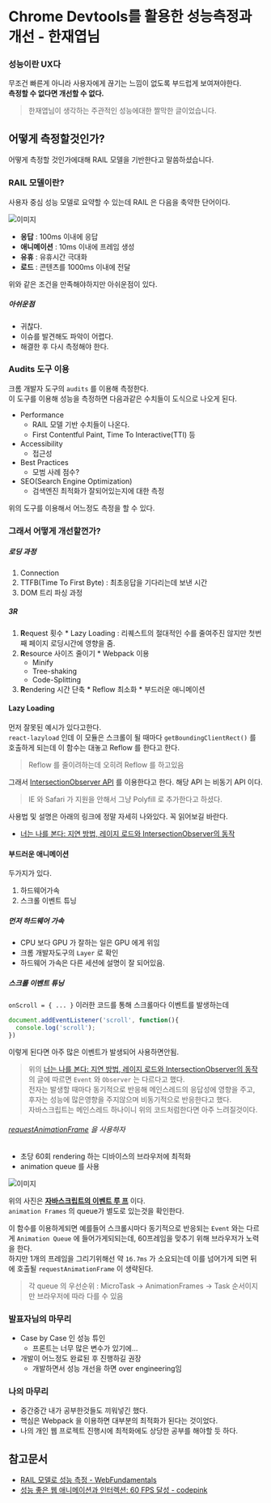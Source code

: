 # Chrome Devtools를 활용한 성능측정과 개선 - 한재엽님

### 성능이란 UX다
무조건 빠른게 아니라 사용자에게 끊기는 느낌이 없도록 부드럽게 보여져야한다.  
**측정할 수 없다면 개선할 수 없다.**

> 한재엽님이 생각하는 주관적인 성능에대한 짤막한 글이었습니다.


## 어떻게 측정할것인가?
어떻게 측정할 것인가에대해 RAIL 모델을 기반한다고 말씀하셨습니다.

### RAIL 모델이란?
사용자 중심 성능 모델로 요약할 수 있는데 RAIL 은 다음을 축약한 단어이다.

![이미지](https://developers.google.com/web/fundamentals/performance/images/rail.png?hl=ko)

* **응답** : 100ms 이내에 응답
* **애니메이션** : 10ms 이내에 프레임 생성
* **유휴** : 유휴시간 극대화
* **로드** : 콘텐츠를 1000ms 이내에 전달

위와 같은 조건을 만족해야하지만 아쉬운점이 있다.  
##### 아쉬운점
* 귀찮다.
* 이슈를 발견해도 파악이 어렵다.
* 해결한 후 다시 측정해야 한다.



### Audits 도구 이용
크롬 개발자 도구의 `audits` 를 이용해 측정한다.  
이 도구를 이용해 성능을 측정하면 다음과같은 수치들이 도식으로 나오게 된다.

* Performance
  * RAIL 모델 기반 수치들이 나온다.
  * First Contentful Paint, Time To Interactive(TTI) 등
* Accessibility
  * 접근성
* Best Practices
  * 모범 사례 점수?
* SEO(Search Engine Optimization)
  * 검색엔진 최적화가 잘되어있는지에 대한 측정


위의 도구를 이용해서 어느정도 측정을 할 수 있다.

### 그래서 어떻게 개선할껀가?
##### 로딩 과정
  1. Connection
  2. TTFB(Time To First Byte) : 최초응답을 기다리는데 보낸 시간
  3. DOM 트리 파싱 과정

##### 3R
  1. **R**equest 횟수
    * Lazy Loading : 리퀘스트의 절대적인 수를 줄여주진 않지만 첫번째 페이지 로딩시간에 영향을 줌.
  2. **R**esource 사이즈 줄이기
    * Webpack 이용
      * Minify
      * Tree-shaking
      * Code-Splitting
  3. **R**endering 시간 단축
    * Reflow 최소화
    * 부드러운 애니메이션


#### Lazy Loading
먼저 잘못된 예시가 있다고한다.  
`react-lazyload` 인데 이 모듈은 스크롤이 될 때마다 `getBoundingClientRect()` 를 호출하게 되는데 이 함수는 대놓고 Reflow 를 한다고 한다.

> Reflow 를 줄이려하는데 오히려 Reflow 를 하고있음

그래서 [IntersectionObserver API](https://developer.mozilla.org/en-US/docs/Web/API/Intersection_Observer_API) 를 이용한다고 한다. 해당 API 는 비동기 API 이다.

> IE 와 Safari 가 지원을 안해서 그냥 Polyfill 로 추가한다고 하셨다.   


사용법 및 설명은 아래의 링크에 정말 자세히 나와있다. 꼭 읽어보길 바란다.
 * [너는 나를 본다: 지연 방법, 레이지 로드와 IntersectionObserver의 동작](https://github.com/codepink/codepink.github.com/wiki/%EB%84%88%EB%8A%94-%EB%82%98%EB%A5%BC-%EB%B3%B8%EB%8B%A4:-%EC%A7%80%EC%97%B0-%EB%B0%A9%EB%B2%95,-%EB%A0%88%EC%9D%B4%EC%A7%80-%EB%A1%9C%EB%93%9C%EC%99%80-IntersectionObserver%EC%9D%98-%EB%8F%99%EC%9E%91)

#### 부드러운 애니메이션
두가지가 있다.

1. 하드웨어가속
2. 스크롤 이벤트 튜닝

##### 먼저 하드웨어 가속
* CPU 보다 GPU 가 잘하는 일은 GPU 에게 위임
* 크롬 개발자도구의 `Layer` 로 확인
* 하드웨어 가속은 다른 세션에 설명이 잘 되어있음.

##### 스크롤 이벤트 튜닝
`onScroll = { ... }` 이러한 코드를 통해 스크롤마다 이벤트를 발생하는데

```javascript
document.addEventListener('scroll', function(){
  console.log('scroll');
})
```
이렇게 된다면 아주 많은 이벤트가 발생되어 사용하면안됨.
> 위의 [너는 나를 본다: 지연 방법, 레이지 로드와 IntersectionObserver의 동작](https://github.com/codepink/codepink.github.com/wiki/%EB%84%88%EB%8A%94-%EB%82%98%EB%A5%BC-%EB%B3%B8%EB%8B%A4:-%EC%A7%80%EC%97%B0-%EB%B0%A9%EB%B2%95,-%EB%A0%88%EC%9D%B4%EC%A7%80-%EB%A1%9C%EB%93%9C%EC%99%80-IntersectionObserver%EC%9D%98-%EB%8F%99%EC%9E%91) 의 글에 따르면 `Event` 와 `Observer` 는 다르다고 했다.  
전자는 발생할 때마다 동기적으로 반응해 메인스레드의 응답성에 영향을 주고, 후자는 성능에 많은영향을 주지않으며 비동기적으로 반응한다고 했다.  
자바스크립트는 메인스레드 하나이니 위의 코드처럼한다면 아주 느려질것이다.

###### [requestAnimationFrame](https://developer.mozilla.org/ko/docs/Web/API/Window/requestAnimationFrame) 을 사용하자

* 초당 60회 rendering 하는 디바이스의 브라우저에 최적화
* animation queue 를 사용

![이미지](http://sculove.github.io/blog/2018/01/18/javascriptflow/browser-structure.png)

위의 사진은 **[자바스크립트의 이벤트 루 프](http://sculove.github.io/blog/2018/01/18/javascriptflow/)** 이다.  
`animation Frames` 의 queue가 별도로 있는것을 확인한다.

이 함수를 이용하게되면 예를들어 스크롤시마다 동기적으로 반응되는 `Event` 와는 다르게 `Animation Queue` 에 들어가게되되는데, 60프레임을 맞추기 위해 브라우저가 노력을 한다.  
하지만 1개의 프레임을 그리기위해선 약 `16.7ms` 가 소요되는데 이를 넘어가게 되면 뒤에 호출될 `requestAnimationFrame` 이 생략된다.

> 각 queue 의 우선순위 : MicroTask -> AnimationFrames -> Task 순서이지만 브라우저에 따라 다를 수 있음


### 발표자님의 마무리
* Case by Case 인 성능 튜인
  * 프론트는 너무 많은 변수가 있기에...
* 개발이 어느정도 완료된 후 진행하길 권장
  * 개발하면서 성능 개선을 하면 over engineering임

### 나의 마무리
* 중간중간 내가 공부한것들도 끼워넣긴 했다.  
* 핵심은 Webpack 을 이용하면 대부분의 최적화가 된다는 것이었다.
* 나의 개인 웹 프로젝트 진행시에 최적화에도 상당한 공부를 해야할 듯 하다.


## 참고문서
* [RAIL 모델로 성능 측정 - WebFundamentals](https://developers.google.com/web/fundamentals/performance/rail?hl=ko)
* [성능 좋은 웹 애니메이션과 인터렉션: 60 FPS 달성 - codepink](https://github.com/codepink/codepink.github.com/wiki/%EC%84%B1%EB%8A%A5-%EC%A2%8B%EC%9D%80-%EC%9B%B9-%EC%95%A0%EB%8B%88%EB%A9%94%EC%9D%B4%EC%85%98%EA%B3%BC-%EC%9D%B8%ED%84%B0%EB%A0%89%EC%85%98:-60-FPS-%EB%8B%AC%EC%84%B1#requestanimationframe)
